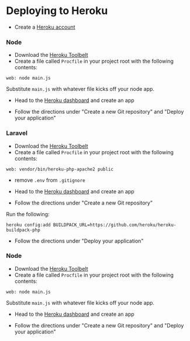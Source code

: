 Deploying to Heroku
===

* Create a [Heroku account](http://heroku.com)

### Node

* Download the [Heroku Toolbelt](https://devcenter.heroku.com/articles/getting-started-with-nodejs#introduction)
* Create a file called `Procfile` in your project root with the following contents:

```
web: node main.js
```

Substitute `main.js` with whatever file kicks off your node app.

* Head to the [Heroku dashboard](https://dashboard.heroku.com) and create an app

* Follow the directions under "Create a new Git repository" and "Deploy your application"

### Laravel

* Download the [Heroku Toolbelt](https://devcenter.heroku.com/articles/getting-started-with-php#set-up)
* Create a file called `Procfile` in your project root with the following contents:

```
web: vendor/bin/heroku-php-apache2 public
```

* remove `.env` from `.gitignore`
* Head to the [Heroku dashboard](https://dashboard.heroku.com) and create an app

* Follow the directions under "Create a new Git repository"

Run the following:

```
heroku config:add BUILDPACK_URL=https://github.com/heroku/heroku-buildpack-php
```

* Follow the directions under "Deploy your application"


### Node

* Download the [Heroku Toolbelt](https://devcenter.heroku.com/articles/getting-started-with-nodejs#introduction)
* Create a file called `Procfile` in your project root with the following contents:

```
web: node main.js
```

Substitute `main.js` with whatever file kicks off your node app.

* Head to the [Heroku dashboard](https://dashboard.heroku.com) and create an app

* Follow the directions under "Create a new Git repository" and "Deploy your application"

